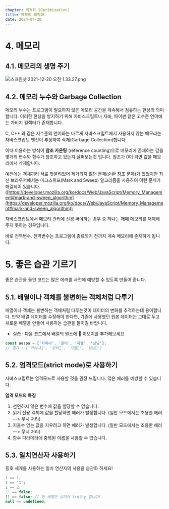 ```yaml
---
chapter: 최적화 (Optimization)
title: 메모리 최적화
date: 2024-04-30
---
```


# 4. 메모리

## 4.1. 메모리의 생명 주기

![스크린샷 2021-12-20 오전 1.33.27.png](/images/essentials-javascript/chapter14/%E1%84%89%E1%85%B3%E1%84%8F%E1%85%B3%E1%84%85%E1%85%B5%E1%86%AB%E1%84%89%E1%85%A3%E1%86%BA_2021-12-20_%E1%84%8B%E1%85%A9%E1%84%8C%E1%85%A5%E1%86%AB_1.33.27.png)

## 4.2. 메모리 누수와 Garbage Collection

메모리 누수는 프로그램이 필요하지 않은 메모리 공간을 계속해서 점유하는 현상의 의미합니다. 이러한 현상을 방지하기 위해 자바스크립트나 자바, 파이썬 같은 고수준 언어에는 가비지 컬렉터가 존재합니다.

C, C++ 와 같은 저수준의 언어와는 다르게 자바스크립트에서 사용하지 않는 메모리는 자바스크립트 엔진이 추정하여 삭제(Garbage Collection)합니다.

이때 이용하는 방식이 **참조 카운팅** (reference counting)으로 메모리에 존재하는 값을 몇개의 변수와 함수가 참조하고 있는지 살펴보는것 입니다. 참조가 0이 되면 값을 메모리에서 삭제합니다.

예전에는 객체끼리 서로 맞물려있어 제거되지 않던 문제(순환 참조 문제)가 있었지만 최신 브라우저에서는 마크스위프(Mark and Sweep) 알고리즘을 사용하여 이런 문제가 해결되어 있습니다.([https://developer.mozilla.org/ko/docs/Web/JavaScript/Memory_Management#mark-and-sweep_algorithm](https://developer.mozilla.org/ko/docs/Web/JavaScript/Memory_Management#mark-and-sweep_algorithm))

자바스크립트에서 메모리 관리에 신경 써야하는 경우 중 하나는 제때 메모리를 해제해 주지 못하는 경우입니다.

바로 전역변수. 전역변수는 프로그램이 종료되기 전까지 계속 메모리에 존재하게 됩니다.

# 5. 좋은 습관 기르기

좋은 습관을 들인 코드는 많은 에러를 사전에 예방할 수 있도록 만들어 줍니다.

## 5.1. 배열이나 객체를 불변하는 객체처럼 다루기

배열이나 객체는 불변하는 객체처럼 다루는것이 데이터의 변화를 추적하는데 용이합니다.
만약 배열 데이터를 수정해야 한다면, 기존에 사용했던 원본 데이터는 그대로 두고 새로운 배열을 만들어 사용하는 습관을 들이길 바랍니다.

- 실습 : 다음 코드에서 배열의 원소에 💖 이모지를 추가해보세요

```jsx
const aespa = ['카리나', '윈터', '지젤', '닝닝'];
// 결과 : ['카리나💖', '윈터💖', '지젤💖', '닝닝💖']
```

## 5.2. 엄격모드(strict mode)로 사용하기

자바스크립트는 엄격모드로 사용할 것을 권장 드립니다. 많은 에러를 예방할 수 있습니다.

**엄격 모드의 특징**

1. 선언하지 않은 변수에 값을 할당할 수 없습니다.
2. 읽기 전용 객체에 값을 할당하면 에러가 발생합니다. (일반 모드에서는 조용한 에러 —> 무시 처리)
3. 지울수 없는 값을 지우려고 하면 에러가 발생합니다. (일반 모드에서는 조용한 에러 —> 무시 처리)
4. 함수 파라메터에 중복된 이름을 사용할 수 없습니다.

## 5.3. 일치연산자 사용하기

등호 세개를 사용하는 일치 연산자의 사용을 습관화 하세요!

```jsx
1 == 1;
1 == '1';
1 == 2;
'' == false;
[] == false; // 빈 배열은 심지어 truthy 입니다!
null == undefined;
```
